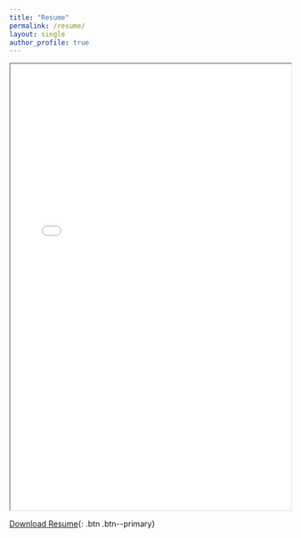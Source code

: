 ```yaml
---
title: "Resume"
permalink: /resume/
layout: single
author_profile: true
---
```


<iframe src="/assets/files/Resume_Shailesh.pdf" width="100%" height="800px">
  This browser does not support PDFs. Please download the PDF to view it: 
  <a href="/assets/files/Resume_Shailesh.pdf">Download PDF</a>
</iframe>

[Download Resume](/assets/files/Resume_Shailesh.pdf){: .btn .btn--primary}
